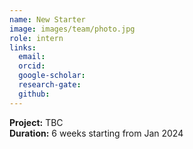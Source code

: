 ```yaml
---
name: New Starter
image: images/team/photo.jpg
role: intern
links:
  email:
  orcid:
  google-scholar:
  research-gate:
  github:
---
```


<strong>Project:</strong> TBC <br>
<strong>Duration:</strong> 6 weeks starting from Jan 2024
